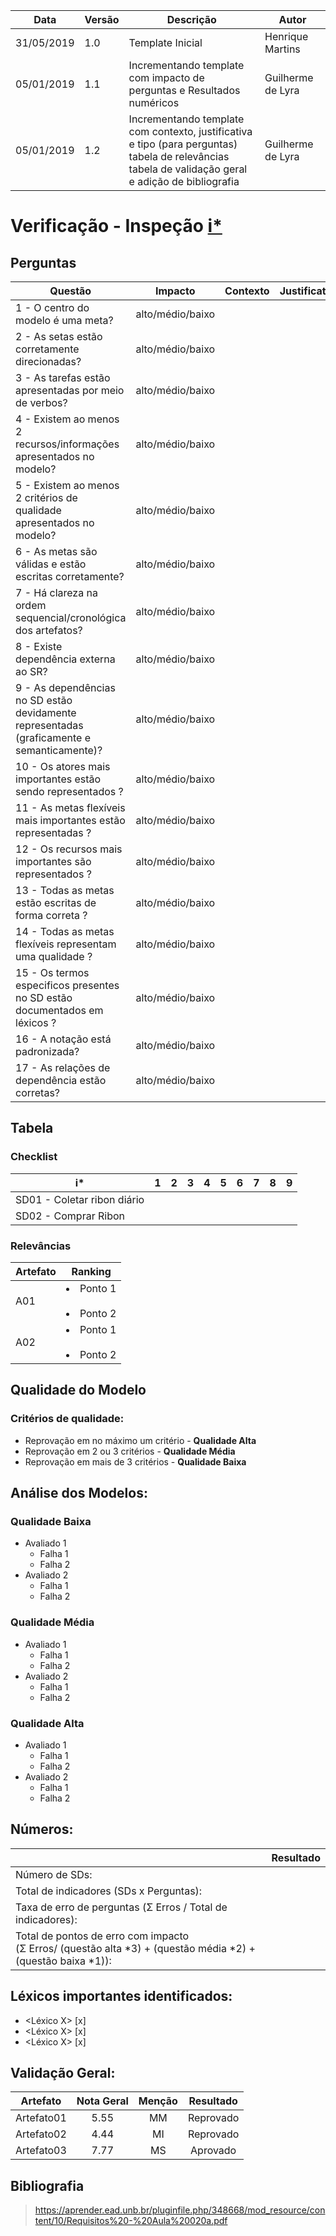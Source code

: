 | Data | Versão | Descrição | Autor |
| - | - | - | - |
| 31/05/2019 | 1.0 | Template Inicial | Henrique Martins |
| 05/01/2019 | 1.1 | Incrementando template com impacto de perguntas e Resultados numéricos | Guilherme de Lyra |
| 05/01/2019 | 1.2 | Incrementando template com contexto, justificativa e tipo (para perguntas)<br />tabela de relevâncias<br />tabela de validação geral<br />e adição de bibliografia | Guilherme de Lyra |

# Verificação - Inspeção [i*](https://github.com/requisitos-2019-1/Ribon/wiki/iStar)
## Perguntas

| Questão | Impacto | Contexto | Justificativa | Tipo |
| ------- | :-----: | :------: | :-----------: | :--: |
| 1 - O centro do modelo é uma meta? | alto/médio/baixo | | | |
| 2 - As setas estão corretamente direcionadas? | alto/médio/baixo | | | |
| 3 - As tarefas estão apresentadas por meio de verbos? | alto/médio/baixo | | | |
| 4 - Existem ao menos 2 recursos/informações apresentados no modelo? | alto/médio/baixo | | | |
| 5 - Existem ao menos 2 critérios de qualidade apresentados no modelo? | alto/médio/baixo | | | |
| 6 - As metas são válidas e estão escritas corretamente? | alto/médio/baixo | | | |
| 7 - Há clareza na ordem sequencial/cronológica dos artefatos? | alto/médio/baixo | | | |
| 8 - Existe dependência externa ao SR? | alto/médio/baixo | | | |
| 9 - As dependências no SD estão devidamente representadas (graficamente e semanticamente)? | alto/médio/baixo | | | |
| 10 - Os atores mais importantes estão sendo representados ? | alto/médio/baixo | | | |
| 11 - As metas flexíveis mais importantes estão representadas ? | alto/médio/baixo | | | |
| 12 - Os recursos mais importantes são representados ? | alto/médio/baixo | | | |
| 13 - Todas as metas estão escritas de forma correta ? | alto/médio/baixo | | | |
| 14 - Todas as metas flexíveis representam uma qualidade ? | alto/médio/baixo | | | |
| 15 - Os termos especificos presentes no SD estão documentados em léxicos ? | alto/médio/baixo | | | |
| 16 - A notação está padronizada? | alto/médio/baixo | | | |
| 17 - As relações de dependência estão corretas? | alto/médio/baixo | | | |

## Tabela
### Checklist

| i* | 1 | 2 | 3 | 4 | 5 | 6 | 7 | 8 | 9 |
| ---- | - | - | - | - | - | - | - | - | - |
| SD01 - Coletar ribon diário |  |  |  |  |  |  |  |  |  |
| SD02 - Comprar Ribon |  |  |  |  |  |  |  |  |  |

### Relevâncias
| Artefato | Ranking |
| -------- | :-----: |
| A01 | <li>Ponto 1</li><br/><li>Ponto 2</li> | 
| A02 | <li>Ponto 1</li><br/><li>Ponto 2</li> | 

## Qualidade do Modelo

### Critérios de qualidade:
 - Reprovação em no máximo um critério - <b>Qualidade Alta</b>
 - Reprovação em 2 ou 3 critérios - <b>Qualidade Média</b>
 - Reprovação em mais de 3 critérios - <b>Qualidade Baixa </b>

 ## Análise dos Modelos:

 ### Qualidade Baixa
  - Avaliado 1
    - Falha 1
    - Falha 2
  - Avaliado 2
    - Falha 1
    - Falha 2
 ### Qualidade Média
  - Avaliado 1
    - Falha 1
    - Falha 2
  - Avaliado 2
    - Falha 1
    - Falha 2
 ### Qualidade Alta
  - Avaliado 1
    - Falha 1
    - Falha 2
  - Avaliado 2
    - Falha 1
    - Falha 2

## Números:																																														
|   | Resultado |
| - | :---------: |
| Número de SDs: | |
| Total de indicadores (SDs x Perguntas): |	|
| Taxa de erro de perguntas  (Σ Erros / Total de indicadores): |	 |
| Total de pontos de erro com impacto<br /> (Σ Erros/ (questão alta *3) + (questão média *2) + (questão baixa *1)):| |

## Léxicos importantes identificados:
- <Léxico X> [x]
- <Léxico X> [x]
- <Léxico X> [x]


## Validação Geral:
| Artefato | Nota Geral | Menção | Resultado |
| -------- | :--------: | :----: | :-------: |
| Artefato01 | 5.55 | MM | Reprovado |
| Artefato02 | 4.44 | MI | Reprovado |
| Artefato03 | 7.77 | MS | Aprovado |

## Bibliografia
> https://aprender.ead.unb.br/pluginfile.php/348668/mod_resource/content/10/Requisitos%20-%20Aula%20020a.pdf